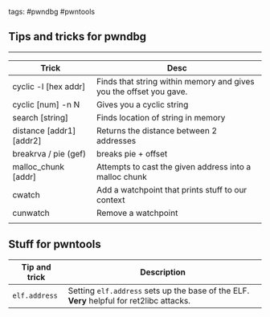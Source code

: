tags: #pwndbg #pwntools

## Tips and tricks for pwndbg
---

| Trick | Desc |
| ---- | ---- |
| cyclic -l [hex addr] | Finds that string within memory and gives you the offset you gave. |
| cyclic [num] -n N | Gives you a cyclic string |
| search [string] | Finds location of string in memory |
| distance [addr1] [addr2] | Returns the distance between 2 addresses |
| breakrva / pie (gef) | breaks pie + offset |
| malloc_chunk [addr] | Attempts to cast the given address into a malloc chunk |
| cwatch | Add a watchpoint that prints stuff to our context |
| cunwatch | Remove a watchpoint |
|  |  |


## Stuff for pwntools

| Tip and trick | Description                                                                               |
| ------------- | ----------------------------------------------------------------------------------------- |
| `elf.address` | Setting `elf.address` sets up the base of the ELF. **Very** helpful for ret2libc attacks. |


